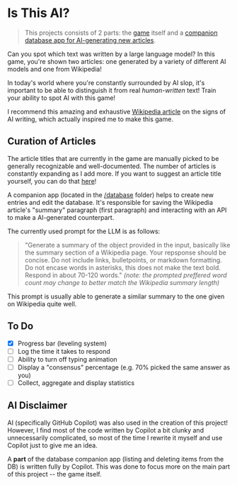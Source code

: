 # Is This AI?
> This projects consists of 2 parts: the [game](https://github.com/matrndev/isthisai/tree/main/web-app) itself and a [companion database app for AI-generating new articles](https://github.com/matrndev/isthisai/tree/main/database). 

Can you spot which text was written by a large language model? In this game, you're shown two articles: one generated by a variety of different AI models and one from Wikipedia!

In today's world where you're constantly surrounded by AI slop, it's important to be able to distinguish it from real *human-written* text! Train your ability to spot AI with this game!

I recommend this amazing and exhaustive [Wikipedia article](https://en.wikipedia.org/wiki/Wikipedia:Signs_of_AI_writing) on the signs of AI writing, which actually inspired me to make this game.

## Curation of Articles
The article titles that are currently in the game are manually picked to be generally recognizable and well-documented. The number of articles is constantly expanding as I add more.
If you want to suggest an article title yourself, you can do that [here](https://isthisai.matrn.dev/suggest)!

A companion app (located in the [/database](https://github.com/matrndev/isthisai/tree/main/database) folder) helps to create new entries and edit the database.
It's responsible for saving the Wikipedia article's "summary" paragraph (first paragraph) and interacting with an API to make a AI-generated counterpart.

The currently used prompt for the LLM is as follows:
> "Generate a summary of the object provided in the input, basically like the summary section of a Wikipedia page. Your repsponse should be concise. Do not include links, bulletpoints, or markdown formatting. Do not encase words in asterisks, this does not make the text bold. Respond in about 70-120 words." *(note: the prompted preffered word count may change to better match the Wikipedia summary length)*

This prompt is usually able to generate a similar summary to the one given on Wikipedia quite well.

## To Do
 - [x] Progress bar (leveling system)
 - [ ] Log the time it takes to respond
 - [ ] Ability to turn off typing animation
 - [ ] Display a "consensus" percentage (e.g. 70% picked the same answer as you)
 - [ ] Collect, aggregate and display statistics

## AI Disclaimer
AI (specifically GitHub Copilot) was also used in the creation of this project! However, I find most of the code written by Copilot a bit clunky and unnecessarily complicated, so most of the time I rewrite it myself and use Copilot just to give me an idea.

A **part** of the database companion app (listing and deleting items from the DB) is written fully by Copilot. This was done to focus more on the main part of this project -- the game itself.
